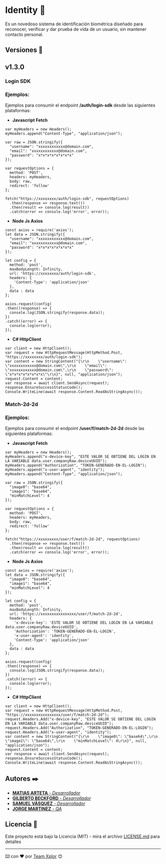 # Identity 🔧
Es un novedoso sistema de identificación biométrica diseñado para reconocer, verificar y dar prueba de vida de un usuario, sin mantener contacto personal.

## Versiones 📌
## v1.3.0

### **Login SDK**
### Ejemplos:
Ejemplos para consumir el endpoint **/auth/login-sdk** desde las siguientes plataformas:
- **Javascript Fetch**
```
var myHeaders = new Headers();
myHeaders.append("Content-Type", "application/json");

var raw = JSON.stringify({
  "username": "xxxxxxxxxxxx@domain.com",
  "email": "xxxxxxxxxxxx@domain.com",
  "password": "x*x*x*x*x*x*x*x"
});

var requestOptions = {
  method: 'POST',
  headers: myHeaders,
  body: raw,
  redirect: 'follow'
};

fetch("https://xxxxxxxx/auth/login-sdk", requestOptions)
  .then(response => response.text())
  .then(result => console.log(result))
  .catch(error => console.log('error', error));
```

- **Node Js Axios**
```
const axios = require('axios');
let data = JSON.stringify({
  "username": "xxxxxxxxxxxx@domain.com",
  "email": "xxxxxxxxxxxx@domain.com",
  "password": "x*x*x*x*x*x*x*x"
});

let config = {
  method: 'post',
  maxBodyLength: Infinity,
  url: 'https://xxxxxxxx/auth/login-sdk',
  headers: { 
    'Content-Type': 'application/json'
  },
  data : data
};

axios.request(config)
.then((response) => {
  console.log(JSON.stringify(response.data));
})
.catch((error) => {
  console.log(error);
});
```

- **C# HttpClient**
```
var client = new HttpClient();
var request = new HttpRequestMessage(HttpMethod.Post, "https://xxxxxxxx/auth/login-sdk");
var content = new StringContent("{\r\n    \"username\": \"xxxxxxxxxxxx@domain.com\",\r\n    \"email\": \"xxxxxxxxxxxx@domain.com\",\r\n    \"password\": \"x*x*x*x*x*x*x*x\"\r\n}", null, "application/json");
request.Content = content;
var response = await client.SendAsync(request);
response.EnsureSuccessStatusCode();
Console.WriteLine(await response.Content.ReadAsStringAsync());
```

### **Match-2d-2d**
### Ejemplos:
Ejemplos para consumir el endpoint **/user/f/match-2d-2d** desde las siguientes plataformas:
- **Javascript Fetch**
```
var myHeaders = new Headers();
myHeaders.append("x-device-key", "ESTE VALOR SE OBTIENE DEL LOGIN EN LA VARIABLE data.user.companyRaw.deviceUUID");
myHeaders.append("Authorization", "TOKEN-GENERADO-EN-EL-LOGIN");
myHeaders.append("x-user-agent", "identity");
myHeaders.append("Content-Type", "application/json");

var raw = JSON.stringify({
  "image0": "base64",
  "image1": "base64",
  "minMatchLevel": 4
});

var requestOptions = {
  method: 'POST',
  headers: myHeaders,
  body: raw,
  redirect: 'follow'
};

fetch("https://xxxxxxxxx/user/f/match-2d-2d", requestOptions)
  .then(response => response.text())
  .then(result => console.log(result))
  .catch(error => console.log('error', error));
```

- **Node Js Axios**
```
const axios = require('axios');
let data = JSON.stringify({
  "image0": "base64",
  "image1": "base64",
  "minMatchLevel": 4
});

let config = {
  method: 'post',
  maxBodyLength: Infinity,
  url: 'https://xxxxxxxxxxxxxxxx/user/f/match-2d-2d',
  headers: { 
    'x-device-key': 'ESTE VALOR SE OBTIENE DEL LOGIN EN LA VARIABLE data.user.companyRaw.deviceUUID', 
    'Authorization': 'TOKEN-GENERADO-EN-EL-LOGIN', 
    'x-user-agent': 'identity', 
    'Content-Type': 'application/json'
  },
  data : data
};

axios.request(config)
.then((response) => {
  console.log(JSON.stringify(response.data));
})
.catch((error) => {
  console.log(error);
});
```

- **C# HttpClient**
```
var client = new HttpClient();
var request = new HttpRequestMessage(HttpMethod.Post, "https://xxxxxxxxxxxxxxxx/user/f/match-2d-2d");
request.Headers.Add("x-device-key", "ESTE VALOR SE OBTIENE DEL LOGIN EN LA VARIABLE data.user.companyRaw.deviceUUID");
request.Headers.Add("Authorization", "TOKEN-GENERADO-EN-EL-LOGIN");
request.Headers.Add("x-user-agent", "identity");
var content = new StringContent("{\r\n    \"image0\": \"base64\",\r\n    \"image1\": \"base64\",\r\n    \"minMatchLevel\": 4\r\n}", null, "application/json");
request.Content = content;
var response = await client.SendAsync(request);
response.EnsureSuccessStatusCode();
Console.WriteLine(await response.Content.ReadAsStringAsync());
```

## Autores ✒️
*  [**MATIAS ARTETA** - *Desarrollador*](https://github.com/matiasxplor)
* [**GILBERTO BECKFORD** - *Desarrollador*](https://github.com/GbeckXplor)
* [**SAMUEL VÁSQUEZ** - *Desarrollador*](https://github.com/samyr0722)
* [**JORGE MARTINEZ** - *QA*](https://github.com/jorgermp28)

## Licencia 📄
Este proyecto está bajo la Licencia (MIT) - mira el archivo [LICENSE.md](license.md) para detalles

---
⌨️ con ❤️ por [Team Xplor](https://getxplor.com) 😊

